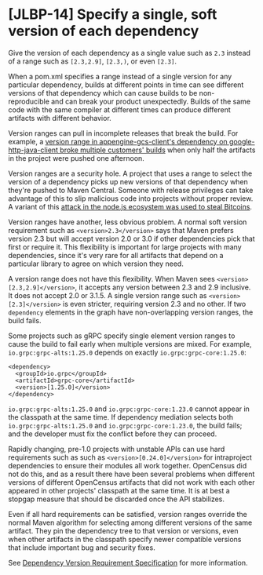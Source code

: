 # [JLBP-14] Specify a single, soft version of each dependency

Give the version of each dependency as a single value such as `2.3`
instead of a range such as `[2.3,2.9]`, `[2.3,)`, or even `[2.3]`.

When a pom.xml specifies a range instead of a
single version for any particular dependency, builds at different points
in time can see different versions of that dependency 
which can cause builds to be non-reproducible and can break your product unexpectedly. Builds of the same code with the same compiler at different
times can produce different artifacts with different behavior.

Version ranges can pull in incomplete releases that break the
build. For example, a [version range in appengine-gcs-client's
dependency on google-http-java-client broke multiple customers'
builds](https://github.com/GoogleCloudPlatform/appengine-gcs-client/issues/71)
when only half the artifacts in the project were pushed one afternoon.

Version ranges are a security hole. A project that uses a range to select
the version of a dependency picks up new versions of that dependency when
they're pushed to Maven Central. Someone with release privileges can take
advantage of this to slip malicious code into projects without proper review. A
variant of this [attack in the node.js ecosystem was used to steal
Bitcoins](https://www.theregister.co.uk/2018/11/26/npm_repo_bitcoin_stealer/).

Version ranges have another, less obvious problem. A normal soft version
requirement such as `<version>2.3</version>` says that Maven prefers
version 2.3 but will accept version 2.0 or 3.0 if other dependencies
pick that first or require it. This flexibility is important
for large projects with many dependencies, since it's very rare for
all artifacts that depend on a particular library to agree on which version they
need.

A version range does not have this flexibility. When Maven sees
`<version>[2.3,2.9]</version>`, it accepts any version between 2.3 and 2.9 inclusive. It does not accept 2.0 or 3.1.5.
A single version range such as `<version>[2.3]</version>` is even stricter,
requiring version 2.3 and no other. If two `dependency` elements in the
graph have non-overlapping version ranges, the build fails.

Some projects such as gRPC specify single element version ranges to 
cause the build to fail early when multiple versions are mixed. For example, 
`io.grpc:grpc-alts:1.25.0` depends on exactly `io.grpc:grpc-core:1.25.0`:

```
<dependency>
  <groupId>io.grpc</groupId>
  <artifactId>grpc-core</artifactId>
  <version>[1.25.0]</version>
</dependency>
```

`io.grpc:grpc-alts:1.25.0` and `io.grpc:grpc-core:1.23.0` cannot appear in 
the classpath at the same time. If dependency mediation selects both
`io.grpc:grpc-alts:1.25.0` and `io.grpc:grpc-core:1.23.0`, the build fails; and the developer must fix the conflict before they can proceed.

Rapidly changing, pre-1.0 projects with unstable APIs can use hard
requirements such as such as `<version>[0.24.0]</version>` for
intraproject dependencies to ensure their modules all work together. 
OpenCensus did not do this, and as a result there have been several problems
when different versions of different OpenCensus artifacts that 
did not work with each other appeared in other projects' 
classpath at the same time. It is at best a stopgap measure that should be
discarded once the API stabilizes.

Even if all hard requirements can be satisfied, version ranges override
the normal Maven algorithm for selecting among different versions of the
same artifact. They pin the dependency tree to that version or versions,
even when other artifacts in the classpath specify newer compatible versions
that include important bug and security fixes.

See [Dependency Version Requirement Specification](https://maven.apache.org/pom.html#Dependency_Version_Requirement_Specification)
for more information.
